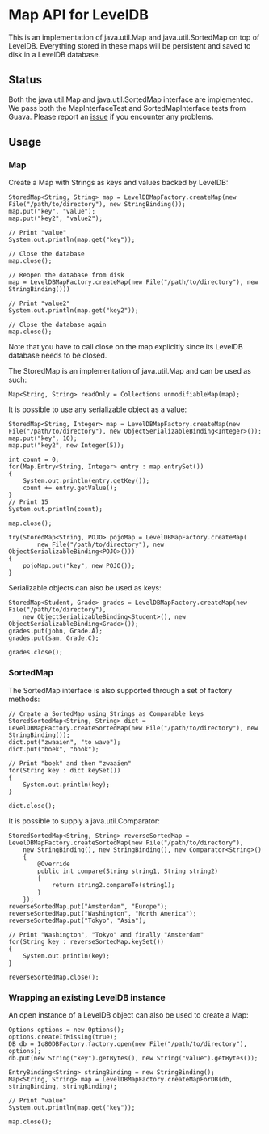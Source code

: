 # Map API for LevelDB

This is an implementation of java.util.Map and java.util.SortedMap on top of
LevelDB. Everything stored in these maps will be persistent and saved to
disk in a LevelDB database.

## Status

Both the java.util.Map and java.util.SortedMap interface are implemented.
We pass both the MapInterfaceTest and SortedMapInterface tests from Guava.
Please report an [issue](https://github.com/GridLine/leveldb-mapapi/issues)
if you encounter any problems.

## Usage

### Map

Create a Map with Strings as keys and values backed by LevelDB:

	StoredMap<String, String> map = LevelDBMapFactory.createMap(new File("/path/to/directory"), new StringBinding());
	map.put("key", "value");
	map.put("key2", "value2");
	
	// Print "value"
	System.out.println(map.get("key"));
	
	// Close the database
	map.close();
	
	// Reopen the database from disk
	map = LevelDBMapFactory.createMap(new File("/path/to/directory"), new StringBinding()))
	
	// Print "value2"
	System.out.println(map.get("key2"));
	
	// Close the database again
	map.close();
	
Note that you have to call close on the map explicitly since its LevelDB database needs to be closed.

The StoredMap is an implementation of java.util.Map and
can be used as such:

	Map<String, String> readOnly = Collections.unmodifiableMap(map);
	
It is possible to use any serializable object as a value:

	StoredMap<String, Integer> map = LevelDBMapFactory.createMap(new File("/path/to/directory"), new ObjectSerializableBinding<Integer>());
	map.put("key", 10);
	map.put("key2", new Integer(5));
	
	int count = 0;
	for(Map.Entry<String, Integer> entry : map.entrySet())
	{
		System.out.println(entry.getKey());
		count += entry.getValue();
	}
	// Print 15
	System.out.println(count);
	
	map.close();
	
	try(StoredMap<String, POJO> pojoMap = LevelDBMapFactory.createMap(
			new File("/path/to/directory"), new ObjectSerializableBinding<POJO>()))
	{
		pojoMap.put("key", new POJO());
	}
	
Serializable objects can also be used as keys:

	StoredMap<Student, Grade> grades = LevelDBMapFactory.createMap(new File("/path/to/directory"),
		new ObjectSerializableBinding<Student>(), new ObjectSerializableBinding<Grade>());
	grades.put(john, Grade.A);
	grades.put(sam, Grade.C);
	
	grades.close();
	
### SortedMap

The SortedMap interface is also supported through a set of factory methods:

	// Create a SortedMap using Strings as Comparable keys
	StoredSortedMap<String, String> dict = LevelDBMapFactory.createSortedMap(new File("/path/to/directory"), new StringBinding());
	dict.put("zwaaien", "to wave");
	dict.put("boek", "book");
	
	// Print "boek" and then "zwaaien"
	for(String key : dict.keySet())
	{
		System.out.println(key);
	}
	
	dict.close();
	
It is possible to supply a java.util.Comparator:

	StoredSortedMap<String, String> reverseSortedMap = LevelDBMapFactory.createSortedMap(new File("/path/to/directory"),
		new StringBinding(), new StringBinding(), new Comparator<String>()
		{
			@Override
			public int compare(String string1, String string2)
			{
				return string2.compareTo(string1);
			}
		});
	reverseSortedMap.put("Amsterdam", "Europe");
	reverseSortedMap.put("Washington", "North America");
	reverseSortedMap.put("Tokyo", "Asia");
	
	// Print "Washington", "Tokyo" and finally "Amsterdam"
	for(String key : reverseSortedMap.keySet())
	{
		System.out.println(key);
	}
	
	reverseSortedMap.close();
	
### Wrapping an existing LevelDB instance

An open instance of a LevelDB object can also be used to create a Map:

	Options options = new Options();
	options.createIfMissing(true);
	DB db = Iq80DBFactory.factory.open(new File("/path/to/directory"), options);
	db.put(new String("key").getBytes(), new String("value").getBytes());
	
	EntryBinding<String> stringBinding = new StringBinding();
	Map<String, String> map = LevelDBMapFactory.createMapForDB(db, stringBinding, stringBinding);
	
	// Print "value"
	System.out.println(map.get("key"));
	
	map.close();
	

